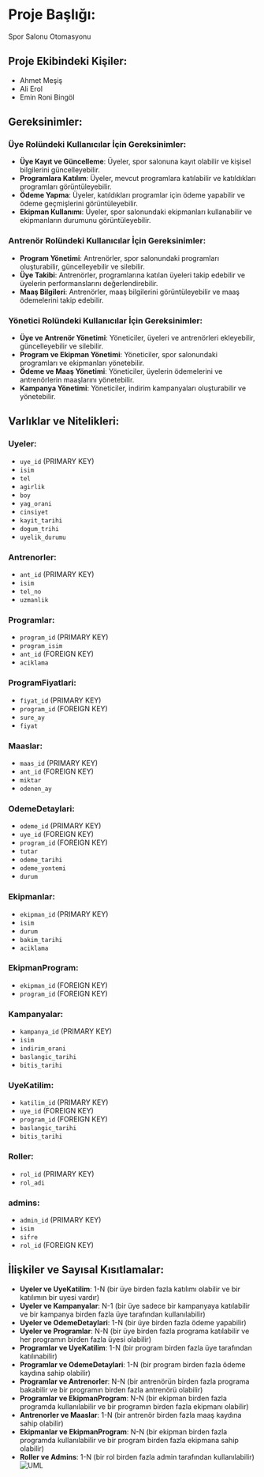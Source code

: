 # Proje Başlığı:
Spor Salonu Otomasyonu

## Proje Ekibindeki Kişiler:
- Ahmet Meşiş
- Ali Erol
- Emin Roni Bingöl

## Gereksinimler:

### Üye Rolündeki Kullanıcılar İçin Gereksinimler:
- **Üye Kayıt ve Güncelleme**: Üyeler, spor salonuna kayıt olabilir ve kişisel bilgilerini güncelleyebilir.
- **Programlara Katılım**: Üyeler, mevcut programlara katılabilir ve katıldıkları programları görüntüleyebilir.
- **Ödeme Yapma**: Üyeler, katıldıkları programlar için ödeme yapabilir ve ödeme geçmişlerini görüntüleyebilir.
- **Ekipman Kullanımı**: Üyeler, spor salonundaki ekipmanları kullanabilir ve ekipmanların durumunu görüntüleyebilir.

### Antrenör Rolündeki Kullanıcılar İçin Gereksinimler:
- **Program Yönetimi**: Antrenörler, spor salonundaki programları oluşturabilir, güncelleyebilir ve silebilir.
- **Üye Takibi**: Antrenörler, programlarına katılan üyeleri takip edebilir ve üyelerin performanslarını değerlendirebilir.
- **Maaş Bilgileri**: Antrenörler, maaş bilgilerini görüntüleyebilir ve maaş ödemelerini takip edebilir.

### Yönetici Rolündeki Kullanıcılar İçin Gereksinimler:
- **Üye ve Antrenör Yönetimi**: Yöneticiler, üyeleri ve antrenörleri ekleyebilir, güncelleyebilir ve silebilir.
- **Program ve Ekipman Yönetimi**: Yöneticiler, spor salonundaki programları ve ekipmanları yönetebilir.
- **Ödeme ve Maaş Yönetimi**: Yöneticiler, üyelerin ödemelerini ve antrenörlerin maaşlarını yönetebilir.
- **Kampanya Yönetimi**: Yöneticiler, indirim kampanyaları oluşturabilir ve yönetebilir.

## Varlıklar ve Nitelikleri:

### Uyeler:
- `uye_id` (PRIMARY KEY)
- `isim`
- `tel`
- `agirlik`
- `boy`
- `yag_orani`
- `cinsiyet`
- `kayit_tarihi`
- `dogum_trihi`
- `uyelik_durumu`

### Antrenorler:
- `ant_id` (PRIMARY KEY)
- `isim`
- `tel_no`
- `uzmanlik`

### Programlar:
- `program_id` (PRIMARY KEY)
- `program_isim`
- `ant_id` (FOREIGN KEY)
- `aciklama`

### ProgramFiyatlari:
- `fiyat_id` (PRIMARY KEY)
- `program_id` (FOREIGN KEY)
- `sure_ay`
- `fiyat`

### Maaslar:
- `maas_id` (PRIMARY KEY)
- `ant_id` (FOREIGN KEY)
- `miktar`
- `odenen_ay`

### OdemeDetaylari:
- `odeme_id` (PRIMARY KEY)
- `uye_id` (FOREIGN KEY)
- `program_id` (FOREIGN KEY)
- `tutar`
- `odeme_tarihi`
- `odeme_yontemi`
- `durum`

### Ekipmanlar:
- `ekipman_id` (PRIMARY KEY)
- `isim`
- `durum`
- `bakim_tarihi`
- `aciklama`

### EkipmanProgram:
- `ekipman_id` (FOREIGN KEY)
- `program_id` (FOREIGN KEY)

### Kampanyalar:
- `kampanya_id` (PRIMARY KEY)
- `isim`
- `indirim_orani`
- `baslangic_tarihi`
- `bitis_tarihi`

### UyeKatilim:
- `katilim_id` (PRIMARY KEY)
- `uye_id` (FOREIGN KEY)
- `program_id` (FOREIGN KEY)
- `baslangic_tarihi`
- `bitis_tarihi`

### Roller:
- `rol_id` (PRIMARY KEY)
- `rol_adi`

### admins:
- `admin_id` (PRIMARY KEY)
- `isim`
- `sifre`
- `rol_id` (FOREIGN KEY)

## İlişkiler ve Sayısal Kısıtlamalar:
- **Uyeler ve UyeKatilim**: 1-N (bir üye birden fazla katılımı olabilir ve bir katılımın bir uyesi vardır)
- **Uyeler ve Kampanyalar**: N-1 (bir üye sadece bir kampanyaya katılabilir ve bir kampanya birden fazla üye tarafından kullanılabilir)
- **Uyeler ve OdemeDetaylari**: 1-N (bir üye birden fazla ödeme yapabilir)
- **Uyeler ve Programlar**: N-N (bir üye birden fazla programa katılabilir ve her programın birden fazla üyesi olabilir)
- **Programlar ve UyeKatilim**: 1-N (bir program birden fazla üye tarafından katılınabilir)
- **Programlar ve OdemeDetaylari**: 1-N (bir program birden fazla ödeme kaydına sahip olabilir)
- **Programlar ve Antrenorler**: N-N (bir antrenörün birden fazla programa bakabilir ve bir programın birden fazla antrenörü olabilir)
- **Programlar ve EkipmanProgram**: N-N (bir ekipman birden fazla programda kullanılabilir ve bir programın birden fazla ekipmanı olabilir)
- **Antrenorler ve Maaslar**: 1-N (bir antrenör birden fazla maaş kaydına sahip olabilir)
- **Ekipmanlar ve EkipmanProgram**: N-N (bir ekipman birden fazla programda kullanılabilir ve bir program birden fazla ekipmana sahip olabilir)
- **Roller ve Admins**: 1-N (bir rol birden fazla admin tarafından kullanılabilir)
![UML](https://github.com/user-attachments/assets/66e9a1aa-046d-4b06-8af6-02cc1546fdc0)
